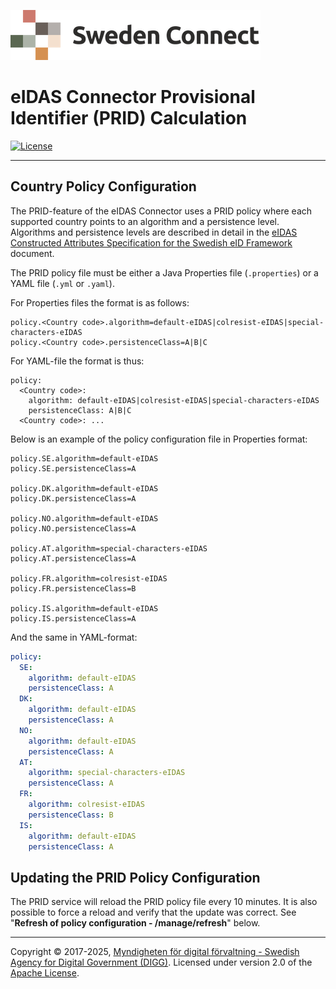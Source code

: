 ![Logo](images/sweden-connect.png)

# eIDAS Connector Provisional Identifier (PRID) Calculation

[![License](https://img.shields.io/badge/License-Apache%202.0-blue.svg)](https://opensource.org/licenses/Apache-2.0)

---

<a name="country-policy-configuration"></a>
## Country Policy Configuration

The PRID-feature of the eIDAS Connector uses a PRID policy where each supported country points to an algorithm and a persistence level. Algorithms and persistence levels are described in detail in the [eIDAS Constructed Attributes Specification for the Swedish eID Framework](https://docs.swedenconnect.se/technical-framework/latest/11_-_eIDAS_Constructed_Attributes_Specification_for_the_Swedish_eID_Framework.html) document.

The PRID policy file must be either a Java Properties file (`.properties`) or a YAML file (`.yml` or `.yaml`).

For Properties files the format is as follows:

```
policy.<Country code>.algorithm=default-eIDAS|colresist-eIDAS|special-characters-eIDAS
policy.<Country code>.persistenceClass=A|B|C
```

For YAML-file the format is thus:

```
policy:
  <Country code>:
    algorithm: default-eIDAS|colresist-eIDAS|special-characters-eIDAS
    persistenceClass: A|B|C
  <Country code>: ...
```

Below is an example of the policy configuration file in Properties format:

```
policy.SE.algorithm=default-eIDAS
policy.SE.persistenceClass=A

policy.DK.algorithm=default-eIDAS
policy.DK.persistenceClass=A

policy.NO.algorithm=default-eIDAS
policy.NO.persistenceClass=A

policy.AT.algorithm=special-characters-eIDAS
policy.AT.persistenceClass=A

policy.FR.algorithm=colresist-eIDAS
policy.FR.persistenceClass=B

policy.IS.algorithm=default-eIDAS
policy.IS.persistenceClass=A
```

And the same in YAML-format:

```yaml
policy:
  SE:
    algorithm: default-eIDAS
    persistenceClass: A
  DK:
    algorithm: default-eIDAS
    persistenceClass: A
  NO:
    algorithm: default-eIDAS
    persistenceClass: A
  AT:
    algorithm: special-characters-eIDAS
    persistenceClass: A
  FR:
    algorithm: colresist-eIDAS
    persistenceClass: B
  IS:
    algorithm: default-eIDAS
    persistenceClass: A
```

## Updating the PRID Policy Configuration

The PRID service will reload the PRID policy file every 10 minutes. It is also possible to force a reload and verify that the update was correct. See "**Refresh of policy configuration - /manage/refresh**" below.

---

Copyright &copy; 2017-2025, [Myndigheten för digital förvaltning - Swedish Agency for Digital Government (DIGG)](http://www.digg.se). Licensed under version 2.0 of the [Apache License](http://www.apache.org/licenses/LICENSE-2.0).
